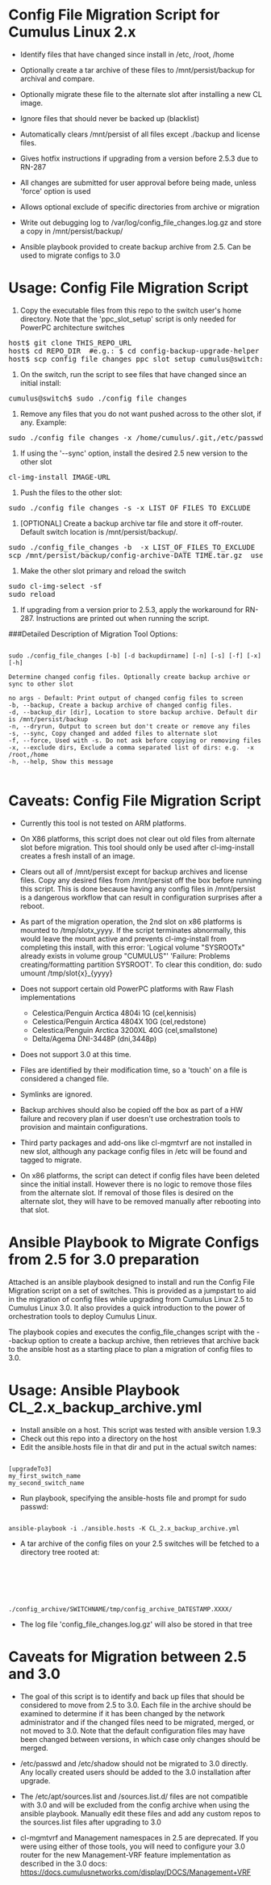 # Config File Migration Script for Cumulus Linux 2.x

- Identify files that have changed since install in /etc, /root, /home
- Optionally create a tar archive of these files to /mnt/persist/backup for archival and compare.
- Optionally migrate these file to the alternate slot after installing a new CL image.
- Ignore files that should never be backed up (blacklist)
- Automatically clears /mnt/persist of all files except ./backup and license files.
- Gives hotfix instructions if upgrading from a version before 2.5.3 due to RN-287
- All changes are submitted for user approval before being made, unless 'force' option is used
- Allows optional exclude of specific directories from archive or migration
- Write out debugging log to /var/log/config_file_changes.log.gz and store a copy in /mnt/persist/backup/

- Ansible playbook provided to create backup archive from 2.5.  Can be used to migrate configs to 3.0

# Usage: Config File Migration Script

1. Copy the executable files from this repo to the switch user's home directory.
Note that the 'ppc_slot_setup' script is only needed for PowerPC architecture switches
<pre>
host$ git clone THIS_REPO_URL
host$ cd REPO_DIR  #e.g.: $ cd config-backup-upgrade-helper
host$ scp config_file_changes ppc_slot_setup cumulus@switch:.
</pre>

1. On the switch, run the script to see files that have changed since an initial install:
<pre>
cumulus@switch$ sudo ./config_file_changes
</pre>

1. Remove any files that you do not want pushed across to the other slot, if any. Example:
<pre>
sudo ./config_file_changes -x /home/cumulus/.git,/etc/passwd,/etc/shadow
</pre>

1. If using the '--sync' option, install the desired 2.5 new version to the other slot
<pre>
cl-img-install IMAGE-URL
</pre>

1. Push the files to the other slot:
<pre>
sudo ./config_file_changes -s -x LIST_OF_FILES_TO_EXCLUDE
</pre>

1. [OPTIONAL] Create a backup archive tar file and store it off-router.  Default switch location
is /mnt/persist/backup/.
<pre>
sudo ./config_file_changes -b  -x LIST_OF_FILES_TO_EXCLUDE
scp /mnt/persist/backup/config-archive-DATE_TIME.tar.gz  user@host:.
</pre>

1. Make the other slot primary and reload the switch
<pre>
sudo cl-img-select -sf
sudo reload
</pre>

1. If upgrading from a version prior to 2.5.3, apply the workaround for RN-287.  Instructions are
printed out when running the script.

###Detailed Description of Migration Tool Options:

<pre><code>
sudo ./config_file_changes [-b] [-d backupdirname] [-n] [-s] [-f] [-x] [-h]
     
Determine changed config files. Optionally create backup archive or sync to other slot

no args - Default: Print output of changed config files to screen
-b, --backup, Create a backup archive of changed config files.
-d, --backup_dir [dir], Location to store backup archive. Default dir is /mnt/persist/backup
-n, --dryrun, Output to screen but don't create or remove any files
-s, --sync, Copy changed and added files to alternate slot
-f, --force, Used with -s. Do not ask before copying or removing files
-x, --exclude dirs, Exclude a comma separated list of dirs: e.g.  -x /root,/home
-h, --help, Show this message

</code></pre>


# Caveats: Config File Migration Script
- Currently this tool is not tested on ARM platforms.

- On X86 platforms, this script does not clear out old files from alternate
  slot before migration.  This tool should only be used after cl-img-install
  creates a fresh install of an image.
 
- Clears out all of /mnt/persist except for backup archives and license files.
  Copy any desired files from /mnt/persist off the box before running this script.
  This is done because having any config files in /mnt/persist is a dangerous
  workflow that can result in configuration surprises after a reboot.

- As part of the migration operation, the 2nd slot on x86 platforms is
  mounted to /tmp/slotx_yyyy. If the script terminates abnormally, this would
  leave the mount active and prevents cl-img-install from completing this install,
  with this error:
    'Logical volume "SYSROOTx" already exists in volume group "CUMULUS"'
    'Failure: Problems creating/formatting partition SYSROOT'.
   To clear this condition, do:  sudo umount /tmp/slot{x}_{yyyy} 

- Does not support certain old PowerPC platforms with Raw Flash implementations
    - Celestica/Penguin Arctica 4804i 1G (cel,kennisis)
    - Celestica/Penguin Arctica 4804X 10G (cel,redstone)
    - Celestica/Penguin Arctica 3200XL 40G (cel,smallstone)
    - Delta/Agema DNI-3448P (dni,3448p)

- Does not support 3.0 at this time.

- Files are identified by their modification time, so a 'touch' on a file
  is considered a changed file.
  
- Symlinks are ignored.

- Backup archives should also be copied off the box as part of a HW failure
  and recovery plan if user doesn't use orchestration tools to provision
  and maintain configurations.
  
- Third party packages and add-ons like cl-mgmtvrf are not installed in new slot,
  although any package config files in /etc will be found and tagged to migrate.
  
- On x86 platforms, the script can detect if config files have been deleted since
  the initial install.  However there is no logic to remove those files from the
  alternate slot.  If removal of those files is desired on the alternate slot, they
  will have to be removed manually after rebooting into that slot.
  

# Ansible Playbook to Migrate Configs from 2.5 for 3.0 preparation

Attached is an ansible playbook designed to install and run the Config File Migration
script on a set of switches.  This is provided as a jumpstart to aid in the migration
of config files while upgrading from Cumulus Linux 2.5 to Cumulus Linux 3.0.  It also
provides a quick introduction to the power of orchestration tools to deploy Cumulus
Linux.

The playbook copies and executes the config_file_changes script with the --backup option
to create a backup archive, then retrieves that archive back to the ansible host as a
starting place to plan a migration of config files to 3.0.

# Usage: Ansible Playbook CL_2.x_backup_archive.yml

- Install ansible on a host.  This script was tested with ansible version 1.9.3
- Check out this repo into a directory on the host
- Edit the ansible.hosts file in that dir and put in the actual switch names:
<pre><code>
[upgradeTo3]
my_first_switch_name
my_second_switch_name
</code></pre>

- Run playbook, specifying the ansible-hosts file and prompt for sudo passwd:
<pre><code>
ansible-playbook -i ./ansible.hosts -K CL_2.x_backup_archive.yml
</code></pre>

- A tar archive of the config files on your 2.5 switches will be fetched to a directory
  tree rooted at:
  <pre><code>
./config_archive/SWITCHNAME/tmp/config_archive_DATESTAMP.XXXX/
</pre></code>
  
- The log file 'config_file_changes.log.gz' will also be stored in that tree
  
# Caveats for Migration between 2.5 and 3.0

- The goal of this script is to identify and back up files that should be considered
  to move from 2.5 to 3.0.  Each file in the archive should be examined to determine
  if it has been changed by the network administrator and if the changed files need to
  be migrated, merged, or not moved to 3.0.  Note that the default configuration files
  may have been changed between versions, in which case only changes should be merged.
  
- /etc/passwd and /etc/shadow should not be migrated to 3.0 directly.  Any locally created
  users should be added to the 3.0 installation after upgrade.

- The /etc/apt/sources.list and /sources.list.d/ files are not compatible with 3.0 and will
  be excluded from the config archive when using the ansible playbook.  Manually edit these
  files and add any custom repos to the sources.list files after upgrading to 3.0
  
- cl-mgmtvrf and Management namespaces in 2.5 are deprecated.  If you were using either of
  those tools, you will need to configure your 3.0 router for the new Management-VRF feature
  implementation as described in the 3.0 docs:
  https://docs.cumulusnetworks.com/display/DOCS/Management+VRF
  

